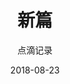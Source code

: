 ---
layout:     post
title:      "新篇"
subtitle:   "点滴记录"
date:       2018-08-23
author:     ""
header-img: "img/20180823header.jpg"
---